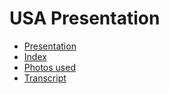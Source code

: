 # USA Presentation

- [Presentation](/ingles/usa/index.html)
- [Index](/ingles/usa/biography/biography.html)
- [Photos used](/ingles/usa/biography/photos/photos.html)
- [Transcript](/ingles/usa/transcript/transcript.html)
